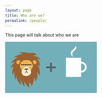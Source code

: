 ```yaml
---
layout: page
title: Who are we?
permalink: /people/
---
```


This page will talk about who we are

![hi there](/img/grumpy.jpeg)
